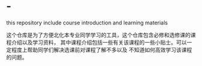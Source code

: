 # -
this repository include course introduction and learning materials 

  这个仓库是为了方便北化本专业同学学习的工具，这个仓库包含必修和选修课的课程介绍以及学习资料，
其中课程介绍包括一些有关该课程的一些小贴士。可以一定程度上帮助同学们解决选课前对课程了解不多以及
不知道如何高效学习该课程的问题。
